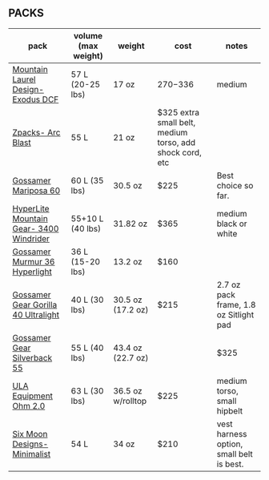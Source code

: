 ## PACKS

pack | volume (max weight) | weight | cost | notes
-------------------------------- | -------- | --------- | -------------- | -------------
[Mountain Laurel Design- Exodus DCF](https://mountainlaureldesigns.com/product/exodus-cf-58l/) | 57 L (20-25 lbs) | 17 oz | $270-$336 | medium
[Zpacks- Arc Blast](http://www.zpacks.com/backpacks/arc_blast.shtml) | 55 L | 21 oz | $325 extra small belt, medium torso, add shock cord, etc
[Gossamer Mariposa 60](https://www.gossamergear.com/collections/backpacks/products/mariposa-60-lightweight-backpack) | 60 L (35 lbs) | 30.5 oz | $225 | Best choice so far.
[HyperLite Mountain Gear- 3400 Windrider](https://www.hyperlitemountaingear.com/collections/packs/products/3400-windrider) | 55+10 L (40 lbs) | 31.82 oz | $365 | medium black or white
[Gossamer Murmur 36 Hyperlight](https://www.gossamergear.com/collections/backpacks/products/murmur-36-hyperlight-backpack) | 36 L (15-20 lbs) | 13.2 oz | $160 | 
[Gossamer Gear Gorilla 40 Ultralight](https://www.gossamergear.com/collections/backpacks/products/gorilla-ultralight-backpack-all-bundle) | 40 L (30 lbs) | 30.5 oz (17.2 oz) | $215 | 2.7 oz pack frame, 1.8 oz Sitlight pad
[Gossamer Gear Silverback 55](https://www.gossamergear.com/collections/backpacks/products/silverback-55-backpack) | 55 L (40 lbs) | 43.4 oz (22.7 oz) | | $325 | 6.9 oz pack frame 
[ULA Equipment Ohm 2.0](https://www.ula-equipment.com/product/ohm-2-0/) | 63 L (30 lbs) | 36.5 oz w/rolltop | $225 | medium torso, small hipbelt
[Six Moon Designs- Minimalist](https://www.sixmoondesigns.com/collections/backpacking-packs/products/minimalist?variant=12221833871402) | 54 L | 34 oz | $210 | vest harness option, small belt is best.

